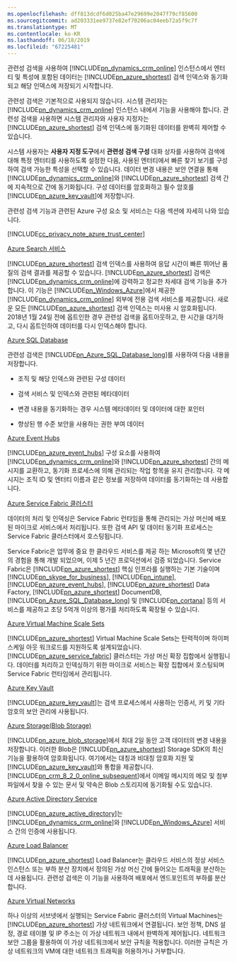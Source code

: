 ```yaml
---
ms.openlocfilehash: dff813dcdf6d025ba47e29699e2047f79cf85600
ms.sourcegitcommit: ad203331ee9737e82ef70206ac04eeb72a5f9c7f
ms.translationtype: MT
ms.contentlocale: ko-KR
ms.lasthandoff: 06/18/2019
ms.locfileid: "67225481"
---
```

관련성 검색을 사용하여 [!INCLUDE[pn_dynamics_crm_online](pn-dynamics-crm-online.md)] 인스턴스에서 엔터티 및 특성에 포함된 데이터는 [!INCLUDE[pn_azure_shortest](pn-azure-shortest.md)] 검색 인덱스와 동기화되고 해당 인덱스에 저장되기 시작합니다.  
  
 관련성 검색은 기본적으로 사용되지 않습니다. 시스템 관리자는 [!INCLUDE[pn_dynamics_crm_online](pn-dynamics-crm-online.md)] 인스턴스 내에서 기능을 사용해야 합니다. 관련성 검색을 사용하면 시스템 관리자와 사용자 지정자는 [!INCLUDE[pn_azure_shortest](pn-azure-shortest.md)] 검색 인덱스에 동기화된 데이터를 완벽히 제어할 수 있습니다.  
  
 시스템 사용자는 **사용자 지정 도구**에서 **관련성 검색 구성** 대화 상자를 사용하여 검색에 대해 특정 엔터티를 사용하도록 설정한 다음, 사용된 엔터티에서 빠른 찾기 보기를 구성하여 검색 가능한 특성을 선택할 수 있습니다. 데이터 변경 내용은 보안 연결을 통해 [!INCLUDE[pn_dynamics_crm_online](pn-dynamics-crm-online.md)]와 [!INCLUDE[pn_azure_shortest](pn-azure-shortest.md)] 검색 간에 지속적으로 간에 동기화됩니다.  구성 데이터를 암호화하고 필수 암호를 [!INCLUDE[pn_azure_key_vault](pn-azure-key-vault.md)]에 저장합니다.  
  
 관련성 검색 기능과 관련된 Azure 구성 요소 및 서비스는 다음 섹션에 자세히 나와 있습니다.  
  
 [!INCLUDE[cc_privacy_note_azure_trust_center](cc_privacy_note_azure_trust_center.md)]  
  
 [Azure Search 서비스](https://azure.microsoft.com/services/search/)  
  
 [!INCLUDE[pn_azure_shortest](pn-azure-shortest.md)] 검색 인덱스를 사용하여 응답 시간이 빠른 뛰어난 품질의 검색 결과를 제공할 수 있습니다.  [!INCLUDE[pn_azure_shortest](pn-azure-shortest.md)] 검색은 [!INCLUDE[pn_dynamics_crm_online](pn-dynamics-crm-online.md)]에 강력하고 정교한 차세대 검색 기능을 추가합니다.  이 기능은 [!INCLUDE[pn_Windows_Azure](pn-windows-azure.md)]에서 제공한 [!INCLUDE[pn_dynamics_crm_online](pn-dynamics-crm-online.md)] 외부에 전용 검색 서비스를 제공합니다. 새로운 모든 [!INCLUDE[pn_azure_shortest](pn-azure-shortest.md)] 검색 인덱스는 미사용 시 암호화됩니다.  2018년 1월 24일 전에 옵트인한 경우 관련성 검색을 옵트아웃하고, 한 시간을 대기하고, 다시 옵트인하여 데이터를 다시 인덱스해야 합니다.  
  
 [Azure SQL Database](https://azure.microsoft.com/services/sql-database/)  
  
 관련성 검색은 [!INCLUDE[pn_Azure_SQL_Database_long](pn-azure-sql-database-long.md)]를 사용하여 다음 내용을 저장합니다.  
  
-   조직 및 해당 인덱스와 관련된 구성 데이터  
  
-   검색 서비스 및 인덱스와 관련된 메타데이터  
  
-   변경 내용을 동기화하는 경우 시스템 메타데이터 및 데이터에 대한 포인터  
  
-   향상된 행 수준 보안을 사용하는 권한 부여 데이터  
  
[Azure Event Hubs](https://azure.microsoft.com/services/event-hubs/)  
  
[!INCLUDE[pn_azure_event_hubs](pn-azure-event-hubs.md)] 구성 요소를 사용하여 [!INCLUDE[pn_dynamics_crm_online](pn-dynamics-crm-online.md)]와 [!INCLUDE[pn_azure_shortest](pn-azure-shortest.md)] 간의 메시지를 교환하고, 동기화 프로세스에 의해 관리되는 작업 항목을 유지 관리합니다. 각 메시지는 조직 ID 및 엔터티 이름과 같은 정보를 저장하여 데이터를 동기화하는 데 사용합니다.  
  
[Azure Service Fabric 클러스터](https://azure.microsoft.com/services/service-fabric/)  
  
데이터의 처리 및 인덱싱은 Service Fabric 런타임을 통해 관리되는 가상 머신에 배포된 마이크로 서비스에서 처리됩니다. 또한 검색 API 및 데이터 동기화 프로세스는 Service Fabric 클러스터에서 호스팅됩니다.  
  
Service Fabric은 업무에 중요 한 클라우드 서비스를 제공 하는 Microsoft의 몇 년간의 경험을 통해 개발 되었으며, 이제 5 년간 프로덕션에서 검증 되었습니다. Service Fabric은 [!INCLUDE[pn_azure_shortest](pn-azure-shortest.md)] 핵심 인프라를 실행하는 기본 기술이며 [!INCLUDE[pn_skype_for_business](pn-skype-for-business.md)], [!INCLUDE[pn_intune](pn-intune.md)], [!INCLUDE[pn_azure_event_hubs](pn-azure-event-hubs.md)], [!INCLUDE[pn_azure_shortest](pn-azure-shortest.md)] Data Factory, [!INCLUDE[pn_azure_shortest](pn-azure-shortest.md)] DocumentDB, [!INCLUDE[pn_Azure_SQL_Database_long](pn-azure-sql-database-long.md)] 및 [!INCLUDE[pn_cortana](pn-cortana.md)] 등의 서비스를 제공하고 초당 5억개 이상의 평가를 처리하도록 확장될 수 있습니다.  
  
[Azure Virtual Machine Scale Sets](https://azure.microsoft.com/services/virtual-machine-scale-sets/)  
  
[!INCLUDE[pn_azure_shortest](pn-azure-shortest.md)] Virtual Machine Scale Sets는 탄력적이며 하이퍼 스케일 아웃 워크로드를 지원하도록 설계되었습니다. [!INCLUDE[pn_azure_service_fabric](pn_azure_service_fabric.md)] 클러스터는 가상 머신 확장 집합에서 실행됩니다. 데이터를 처리하고 인덱싱하기 위한 마이크로 서비스는 확장 집합에서 호스팅되며 Service Fabric 런타임에서 관리됩니다.  
  
[Azure Key Vault](https://azure.microsoft.com/services/key-vault/)  
  
[!INCLUDE[pn_azure_key_vault](pn-azure-key-vault.md)]는 검색 프로세스에서 사용하는 인증서, 키 및 기타 암호의 보안 관리에 사용됩니다.  
  
[Azure Storage(Blob Storage)](https://azure.microsoft.com/services/storage/blobs/?b=16.38)  
  
[!INCLUDE[pn_azure_blob_storage](pn_azure_blob_storage.md)]에서 최대 2일 동안 고객 데이터의 변경 내용을 저장합니다.  이러한 Blob은 [!INCLUDE[pn_azure_shortest](pn-azure-shortest.md)] Storage SDK의 최신 기능을 활용하여 암호화됩니다. 여기에서는 대칭과 비대칭 암호화 지원 및 [!INCLUDE[pn_azure_key_vault](pn-azure-key-vault.md)]와 통합을 제공합니다. [!INCLUDE[pn_crm_8_2_0_online_subsequent](pn-crm-8-2-0-online-subsequent.md)]에서 이메일 메시지의 메모 및 첨부 파일에서 찾을 수 있는 문서 및 약속은 Blob 스토리지에 동기화될 수도 있습니다.  
  
[Azure Active Directory Service](https://azure.microsoft.com/services/active-directory/)  
  
[!INCLUDE[pn_azure_active_directory](pn-azure-active-directory.md)]는 [!INCLUDE[pn_dynamics_crm_online](pn-dynamics-crm-online.md)]와 [!INCLUDE[pn_Windows_Azure](pn-windows-azure.md)] 서비스 간의 인증에 사용됩니다.  
  
[Azure Load Balancer](https://azure.microsoft.com/services/load-balancer/)  
  
[!INCLUDE[pn_azure_shortest](pn-azure-shortest.md)] Load Balancer는 클라우드 서비스의 정상 서비스 인스턴스 또는 부하 분산 장치에서 정의된 가상 머신 간에 들어오는 트래픽을 분산하는 데 사용됩니다. 관련성 검색은 이 기능을 사용하여 배포에서 엔드포인트의 부하를 분산합니다.  
  
[Azure Virtual Networks](https://azure.microsoft.com/documentation/articles/virtual-networks-overview/)  
  
하나 이상의 서브넷에서 실행되는 Service Fabric 클러스터의 Virtual Machines는 [!INCLUDE[pn_azure_shortest](pn-azure-shortest.md)] 가상 네트워크에서 연결됩니다. 보안 정책, DNS 설정, 경로 테이블 및 IP 주소는 이 가상 네트워크 내에서 완벽하게 제어됩니다. 네트워크 보안 그룹을 활용하여 이 가상 네트워크에서 보안 규칙을 적용합니다. 이러한 규칙은 가상 네트워크의 VM에 대한 네트워크 트래픽을 허용하거나 거부합니다.